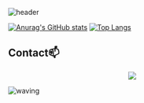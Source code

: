 ![header](https://capsule-render.vercel.app/api?type=waving&color=timeAuto&height=200&section=header&text=My%20GitHub&animation=blink&fontSize=80&rotate=3)

[![Anurag's GitHub stats](https://github-readme-stats.vercel.app/api?username=NoobKDH&show_icons=true&theme=graywhite)](https://github.com/NoobKDH/github-readme-stats)
[![Top Langs](https://github-readme-stats.vercel.app/api/top-langs/?username=NoobKDH&layout=compact&show_icons=true&theme=graywhite)](https://github.com/NoobKDH/github-readme-stats)


## Contact📫
<div align=center>
          <a href="mailto:saromeokdh@gmail.com"> <img src="https://img.shields.io/badge/ saromeokdh@gmail.com-D14836?style=flat&logo=gmail&logoColor=white&link=mailto:saromeokdh@gmail.com"> </a>
  <br>
</div>

![waving](https://capsule-render.vercel.app/api?type=waving&height=150&color=timeAuto&section=footer)
